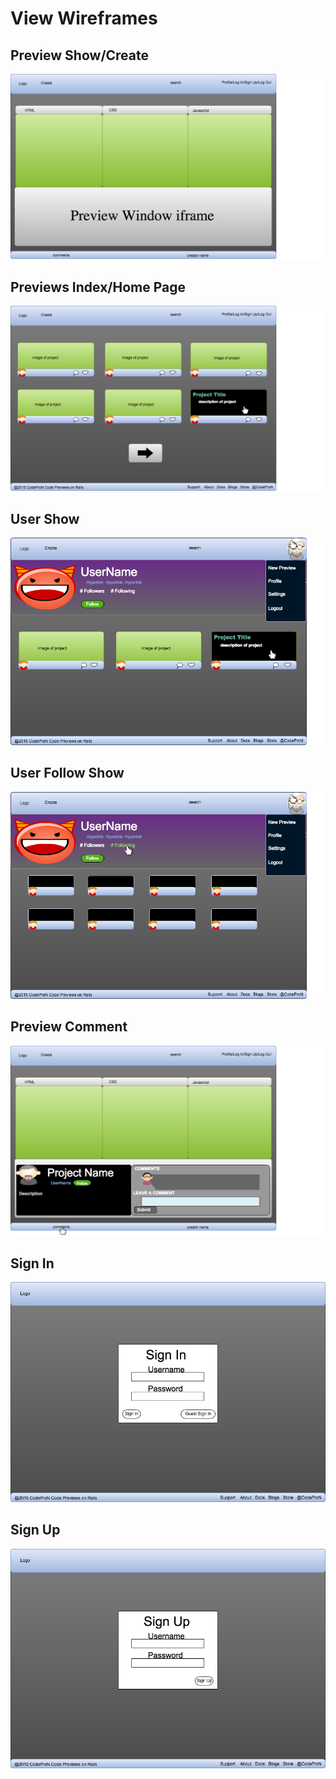 # View Wireframes

## Preview Show/Create
![preview-show]


## Previews Index/Home Page
![previews-index]

## User Show
![user-show]

## User Follow Show
![user-follow-show]

## Preview Comment
![preview-comment]

## Sign In
![sign-in]

## Sign Up
![sign-up]


[preview-show]: ./wireframes/PreviewShow.png
[previews-index]: ./wireframes/PreviewsIndex.png
[user-show]: ./wireframes/UserShow.png
[user-follow-show]: ./wireframes/UserFollowShow.png
[preview-comment]: ./wireframes/PreviewComment.png
[sign-in]: ./wireframes/SignIn.png
[sign-up]: ./wireframes/SignUp.png

